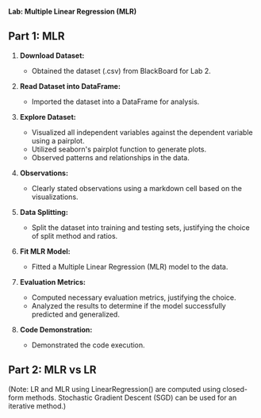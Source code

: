 
**Lab: Multiple Linear Regression (MLR)**

## Part 1: MLR

1. **Download Dataset:**
   - Obtained the dataset (.csv) from BlackBoard for Lab 2.

2. **Read Dataset into DataFrame:**
   - Imported the dataset into a DataFrame for analysis.

3. **Explore Dataset:**
   - Visualized all independent variables against the dependent variable using a pairplot.
   - Utilized seaborn's pairplot function to generate plots.
   - Observed patterns and relationships in the data.

4. **Observations:**
   - Clearly stated observations using a markdown cell based on the visualizations.

5. **Data Splitting:**
   - Split the dataset into training and testing sets, justifying the choice of split method and ratios.

6. **Fit MLR Model:**
   - Fitted a Multiple Linear Regression (MLR) model to the data.

7. **Evaluation Metrics:**
   - Computed necessary evaluation metrics, justifying the choice.
   - Analyzed the results to determine if the model successfully predicted and generalized.

8. **Code Demonstration:**
   - Demonstrated the code execution.

## Part 2: MLR vs LR

(Note: LR and MLR using LinearRegression() are computed using closed-form methods. Stochastic Gradient Descent (SGD) can be used for an iterative method.)

